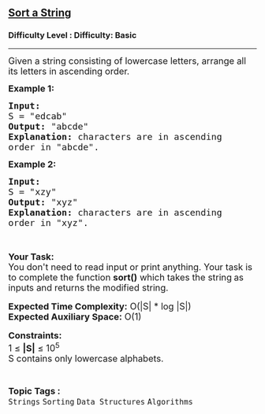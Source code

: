 <h2><a href="https://www.geeksforgeeks.org/problems/sort-a-string2943/1?utm_source=geeksforgeeks&utm_medium=article_practice_tab&utm_campaign=article_practice_tab">Sort a String</a></h2><h3>Difficulty Level : Difficulty: Basic</h3><hr><div class="problems_problem_content__Xm_eO" style="user-select: auto;"><p style="user-select: auto;"><span style="font-size: 18px; user-select: auto;">Given a string consisting of lowercase letters, arrange all its letters in ascending order.&nbsp;</span></p>

<p style="user-select: auto;"><span style="font-size: 18px; user-select: auto;"><strong style="user-select: auto;">Example 1:</strong></span></p>

<pre style="user-select: auto;"><span style="font-size: 18px; user-select: auto;"><strong style="user-select: auto;">Input:</strong>
S = "edcab"
<strong style="user-select: auto;">Output:</strong> "abcde"
<strong style="user-select: auto;">Explanation: </strong>characters are in ascending
order in "abcde".</span>
</pre>

<p style="user-select: auto;"><strong style="user-select: auto;"><span style="font-size: 18px; user-select: auto;">Example 2:</span></strong></p>

<pre style="user-select: auto;"><span style="font-size: 18px; user-select: auto;"><strong style="user-select: auto;">Input:</strong>
S = "xzy"
<strong style="user-select: auto;">Output:</strong> "xyz"
<strong style="user-select: auto;">Explanation: </strong>characters are in ascending
order in "xyz".</span>
</pre>

<p style="user-select: auto;"><br style="user-select: auto;">
<br style="user-select: auto;">
<span style="font-size: 18px; user-select: auto;"><strong style="user-select: auto;">Your Task:&nbsp;&nbsp;</strong><br style="user-select: auto;">
You don't need to read input or print anything. Your task is to complete the function <strong style="user-select: auto;">sort()</strong>&nbsp;which takes the string<strong style="user-select: auto;">&nbsp;</strong>as inputs and returns the modified string.</span><br style="user-select: auto;">
<br style="user-select: auto;">
<span style="font-size: 18px; user-select: auto;"><strong style="user-select: auto;">Expected Time Complexity:</strong> O(|S| * log |S|)<br style="user-select: auto;">
<strong style="user-select: auto;">Expected Auxiliary Space:</strong> O(1)</span><br style="user-select: auto;">
<br style="user-select: auto;">
<span style="font-size: 18px; user-select: auto;"><strong style="user-select: auto;">Constraints:</strong><br style="user-select: auto;">
1 ≤ <strong style="user-select: auto;">|S|</strong>&nbsp;≤ 10<sup style="user-select: auto;">5</sup></span><br style="user-select: auto;">
<span style="font-size: 18px; user-select: auto;">S contains only lowercase alphabets.</span></p>
</div><br><p><span style=font-size:18px><strong>Topic Tags : </strong><br><code>Strings</code>&nbsp;<code>Sorting</code>&nbsp;<code>Data Structures</code>&nbsp;<code>Algorithms</code>&nbsp;
